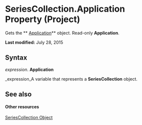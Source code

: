 
# SeriesCollection.Application Property (Project)
Gets the  ** [Application](8eb91712-7784-a102-38c0-19bb056c27e9.md)** object. Read-only **Application**.

 **Last modified:** July 28, 2015


## Syntax

 _expression_. **Application**

 _expression_A variable that represents a  **SeriesCollection** object.


## See also


#### Other resources


 [SeriesCollection Object](2065e328-f82c-266f-e34c-fa99100c862e.md)
